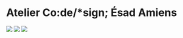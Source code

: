 Atelier Co:de/*sign; Ésad Amiens
======
![](http://www.v3ga.net/blog2/wp-content/uploads/2014/05/Codesign_atelier_Murmur_Tableau_01-460x345.jpg)
![](http://www.v3ga.net/blog2/wp-content/uploads/2014/05/Codesign_atelier_Murmur_Tableau_02-460x345.jpg)
![](http://www.v3ga.net/blog2/wp-content/uploads/2014/05/Codesign_atelier_Murmur_Tableau_03-460x345.jpg)